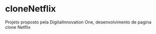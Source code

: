 # cloneNetflix

Projeto proposto pela DigitalInnovation One, desenvolvimento de pagina clone Netflix